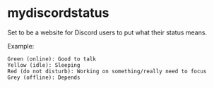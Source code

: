 # mydiscordstatus
 
Set to be a website for Discord users to put what their status means. 

Example:
```
Green (online): Good to talk
Yellow (idle): Sleeping
Red (do not disturb): Working on something/really need to focus
Grey (offline): Depends
```
